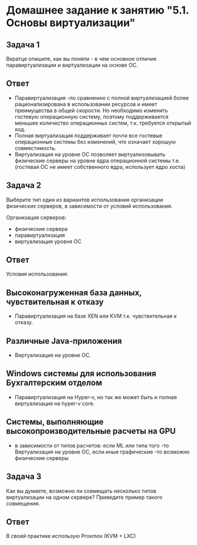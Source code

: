 # Домашнее задание к занятию "5.1. Основы виртуализации"

## Задача 1

Вкратце опишите, как вы поняли - в чем основное отличие паравиртуализации и виртуализации на основе ОС.
## Ответ

* Паравиртуализация -по сравнению с полной виртуализацией более рационализирована в использовании ресурсов и имеет преимущества в общей скорости.
Но необходимо изменить гостевую операционную систему, поэтому поддерживается меньшее количество операционных систем, т.к. требуется открытый код.
* Полная виртуализация поддерживает почти все гостевые операционные системы без изменений, что означает хорошую совместимость.
* Виртуализация на уровне ОС позволяет виртуализовывать физические серверы на уровне ядра операционной системы т.е. (гостевая ОС не имеет собственного ядра, использует ядро хоста)



## Задача 2

Выберите тип один из вариантов использования организации физических серверов, 
в зависимости от условий использования.

Организация серверов:
- физические сервера
- паравиртуализация
- виртуализация уровня ОС

## Ответ

Условия использования:

## Высоконагруженная база данных, чувствительная к отказу
* Паравиртуализация на базе XEN или KVM т.к. чувствительная к отказу. 
## Различные Java-приложения
* Виртуализация на уровне ОС. 
## Windows системы для использования Бухгалтерским отделом
* Паравиртуализация на Hyper-v, но так же может быть и полная виртуализация на hyper-v core.
## Системы, выполняющие высокопроизводительные расчеты на GPU
* в зависимости от типов расчетов: 
если ML или типа того -то Виртуализация на уровне ОС,
если иные графические -то возможно физические серверы
  

## Задача 3

Как вы думаете, возможно ли совмещать несколько типов виртуализации на одном сервере?
Приведите пример такого совмещения.

## Ответ
В своей практике использую Proxmox (KVM + LXC)
